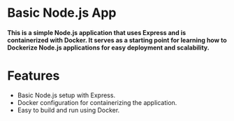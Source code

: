 # Basic Node.js App

#### This is a simple Node.js application that uses Express and is containerized with Docker. It serves as a starting point for learning how to Dockerize Node.js applications for easy deployment and scalability.

# Features

-   Basic Node.js setup with Express.
-   Docker configuration for containerizing the application.
-   Easy to build and run using Docker.
